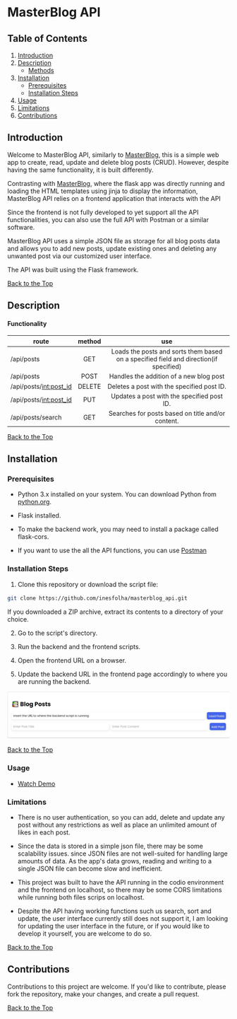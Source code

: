 # MasterBlog API
<p id="top"></p>

## Table of Contents
1. [Introduction](#introduction)
2. [Description](#description)
    - [Methods](#functionality)
3. [Installation](#installation)
   - [Prerequisites](#prerequisites)
   - [Installation Steps](#installation-steps)
4. [Usage](#usage)
5. [Limitations](#limitations)
6. [Contributions](#contributions)



## Introduction

Welcome to MasterBlog API, similarly to [MasterBlog](https://github.com/inesfolha/masterblog), this is a simple web app to create, read, update and delete blog posts (CRUD). However, despite having the same functionality, it is built differently.

Contrasting with [MasterBlog](https://github.com/inesfolha/masterblog), where the flask app was directly running and loading the HTML templates using jinja to display the information, MasterBlog API relies on a frontend application that interacts with the API

Since the frontend is not fully developed to yet support all the API functionalities, you can also use the full API with Postman or a similar software. 

MasterBlog API uses a simple JSON file as storage for all blog posts data and allows you to add new posts, update existing ones and deleting any unwanted post via our customized user interface.

The API was built using the Flask framework. 

[Back to the Top](#top)

## Description


#### Functionality

| route                    | method |                                          use                                          |
|--------------------------|:------:|:-------------------------------------------------------------------------------------:|
| /api/posts               |  GET   | Loads the posts and sorts them based on a specified field and direction(if specified) |
| /api/posts               |  POST  |                        Handles the addition of a new blog post                        |
| /api/posts/<int:post_id> | DELETE |                      Deletes a post with the specified post ID.                       |
| /api/posts/<int:post_id> |  PUT   |                      Updates a post with the specified post ID.                       |
| /api/posts/search        |  GET   |                   Searches for posts based on title and/or content.                   |

[Back to the Top](#top)
## Installation

### Prerequisites

- Python 3.x installed on your system. You can download Python from [python.org](https://www.python.org/downloads/).
- Flask installed.
- To make the backend work, you may need to install a package called flask-cors.

- If you want to use the all the API functions, you can use [Postman](https://www.postman.com/)

### Installation Steps

1. Clone this repository or download the script file:

```bash
git clone https://github.com/inesfolha/masterblog_api.git
```

If you downloaded a ZIP archive, extract its contents to a directory of your choice.

2. Go to the script's directory.

3. Run the backend and the frontend scripts. 

4. Open the frontend URL on a browser.

5. Update the backend URL in the frontend page accordingly to where you are running the backend.
 
![Example][image]

[image]: https://github.com/inesfolha/masterblog_api/blob/main/frontend/static/instructions_step5.jpg?raw=true "Step 5"

[Back to the Top](#top)

### Usage
 * [Watch Demo](https://www.youtube.com/watch?v=mOzXPNffNbs)


### Limitations

* There is no user authentication, so you can add, delete and update any post without any restrictions as well as place an unlimited amount of likes in each post.


* Since the data is stored in a simple json file, there may be some scalability issues. since JSON files are not well-suited for handling large amounts of data. As the app's data grows, reading and writing to a single JSON file can become slow and inefficient. 


* This project was built to have the API running in the codio environment and the frontend on localhost, so there may be some CORS limitations while running both files scrips on localhost. 


* Despite the API having working functions such us search, sort and update, the user interface currently still does not support it, I am looking for updating the user interface in the future, or if you would like to develop it yourself, you are welcome to do so.   


[Back to the Top](#top)

## Contributions

Contributions to this project are welcome. If you'd like to contribute, please fork the repository, make your changes, and create a pull request.

[Back to the Top](#top)

